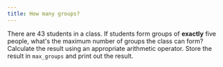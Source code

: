 ```yaml
---
title: How many groups?
---
```


There are 43 students in a class. If students form groups of **exactly** five people, what's the maximum number of groups the class can form? Calculate the result using an appropriate arithmetic operator. Store the result in `max_groups` and print out the result.
